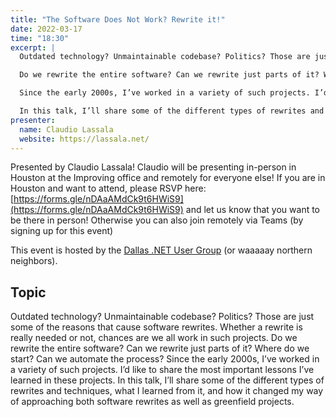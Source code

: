 ```yaml
---
title: "The Software Does Not Work? Rewrite it!"
date: 2022-03-17
time: "18:30"
excerpt: |
  Outdated technology? Unmaintainable codebase? Politics? Those are just some of the reasons that cause software rewrites. Whether a rewrite is really needed or not, chances are we all work in such projects.

  Do we rewrite the entire software? Can we rewrite just parts of it? Where do we start? Can we automate the process?

  Since the early 2000s, I’ve worked in a variety of such projects. I’d like to share the most important lessons I’ve learned in these projects.

  In this talk, I’ll share some of the different types of rewrites and techniques, what I learned from it, and how it changed my way of approaching both software rewrites as well as greenfield projects.
presenter:
  name: Claudio Lassala
  website: https://lassala.net/
---
```


Presented by Claudio Lassala!
Claudio will be presenting in-person in Houston at the Improving office and remotely for everyone else! If you are in Houston and want to attend, please RSVP here: [https://forms.gle/nDAaAMdCk9t6HWiS9](https://forms.gle/nDAaAMdCk9t6HWiS9) and let us know that you want to be there in person! Otherwise you can also join remotely via Teams (by signing up for this event)

This event is hosted by the [Dallas .NET User Group](https://www.meetup.com/DallasNETUG/) (or waaaaay northern neighbors).

## Topic

Outdated technology? Unmaintainable codebase? Politics? Those are just some of the reasons that cause software rewrites. Whether a rewrite is really needed or not, chances are we all work in such projects.
Do we rewrite the entire software? Can we rewrite just parts of it? Where do we start? Can we automate the process?
Since the early 2000s, I’ve worked in a variety of such projects. I’d like to share the most important lessons I’ve learned in these projects.
In this talk, I’ll share some of the different types of rewrites and techniques, what I learned from it, and how it changed my way of approaching both software rewrites as well as greenfield projects.